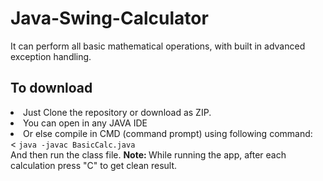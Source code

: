 # Java-Swing-Calculator
It can perform all basic mathematical operations, with built in advanced exception handling.

<h2>To download</h2>

<li>Just Clone the repository or download as ZIP.</li>
<li>You can open in any JAVA IDE</li>
<li>Or else compile in CMD (command prompt) using following command:</li><
<code>java -javac BasicCalc.java </code>
<br>
And then run the class file.
<strong>Note: </strong>While running the app, after each calculation press "C" to get clean result.
